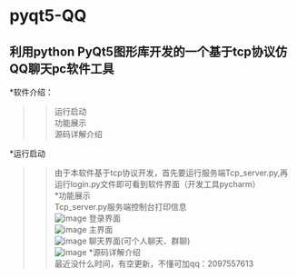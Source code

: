# pyqt5-QQ
利用python PyQt5图形库开发的一个基于tcp协议仿QQ聊天pc软件工具<br>
----
*软件介绍：<br>
>>运行启动<br>
>>功能展示<br>
>>源码详解介绍<br>

*运行启动<br>
>>由于本软件基于tcp协议开发，首先要运行服务端Tcp_server.py,再运行login.py文件即可看到软件界面（开发工具pycharm）<br>
*功能展示<br>
>>Tcp_server.py服务端控制台打印信息<br>
![image](https://github.com/WEIYANLIN1996/pyqt5-QQ/blob/master/introduction-img/图片8.jpg)
>>登录界面<br>
![image](https://github.com/WEIYANLIN1996/pyqt5-QQ/blob/master/introduction-img/图片18.jpg)
>>主界面<br>
![image](https://github.com/WEIYANLIN1996/pyqt5-QQ/blob/master/introduction-img/图片30.jpg)
>>聊天界面(可个人聊天、群聊)<br>
![image](https://github.com/WEIYANLIN1996/pyqt5-QQ/blob/master/introduction-img/图片22.jpg)
*源码详解介绍<br>
>>最近没什么时间，有空更新，不懂可加qq：2097557613

